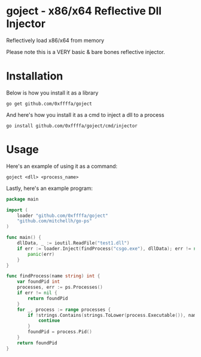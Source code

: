 # goject - x86/x64 Reflective Dll Injector

Reflectively load x86/x64 from memory

Please note this is a VERY basic & bare bones reflective injector.

# Installation

Below is how you install it as a library
```
go get github.com/0xffffa/goject
```

And here's how you install it as a cmd to inject a dll to a process
```
go install github.com/0xffffa/goject/cmd/injector
```

# Usage

Here's an example of using it as a command:
```
goject <dll> <process_name>
```

Lastly, here's an example program:
```go
package main

import (
    loader "github.com/0xffffa/goject"
    "github.com/mitchellh/go-ps"
)

func main() {
    dllData, _ := ioutil.ReadFile("test1.dll")
    if err := loader.Inject(findProcess("csgo.exe"), dllData); err != nil {
        panic(err)
    }
}

func findProcess(name string) int {
	var foundPid int
	processes, err := ps.Processes()
	if err != nil {
		return foundPid
	}
	for _, process := range processes {
		if !strings.Contains(strings.ToLower(process.Executable()), name) {
			continue
		}
		foundPid = process.Pid()
	}
	return foundPid
}

```
